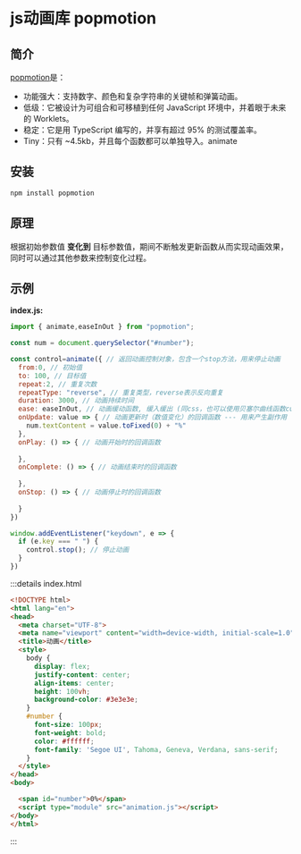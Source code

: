 # js动画库 popmotion
## 简介
[popmotion](https://github.com/Popmotion/popmotion#the-animators-toolbox)是：

- 功能强大：支持数字、颜色和复杂字符串的关键帧和弹簧动画。
- 低级：它被设计为可组合和可移植到任何 JavaScript 环境中，并着眼于未来的 Worklets。
- 稳定：它是用 TypeScript 编写的，并享有超过 95% 的测试覆盖率。
- Tiny：只有 ~4.5kb，并且每个函数都可以单独导入。animate



## 安装

```bash
npm install popmotion
```



## 原理

根据初始参数值 **变化到** 目标参数值，期间不断触发更新函数从而实现动画效果，同时可以通过其他参数来控制变化过程。

## 示例

**index.js:**
```js 
import { animate,easeInOut } from "popmotion";

const num = document.querySelector("#number");

const control=animate({ // 返回动画控制对象，包含一个stop方法，用来停止动画
  from:0, // 初始值
  to: 100, // 目标值
  repeat:2, // 重复次数
  repeatType: "reverse", // 重复类型，reverse表示反向重复
  duration: 3000, // 动画持续时间
  ease: easeInOut, // 动画缓动函数, 缓入缓出 (同css，也可以使用贝塞尔曲线函数cubicBezier)
  onUpdate: value => { // 动画更新时（数值变化）的回调函数 --- 用来产生副作用
    num.textContent = value.toFixed(0) + "%"
  },
  onPlay: () => { // 动画开始时的回调函数
    
  },
  onComplete: () => { // 动画结束时的回调函数
    
  },
  onStop: () => { // 动画停止时的回调函数
    
  }
})

window.addEventListener("keydown", e => {
  if (e.key === " ") {
    control.stop(); // 停止动画
  }
})

```

:::details index.html
```html 
<!DOCTYPE html>
<html lang="en">
<head>
  <meta charset="UTF-8">
  <meta name="viewport" content="width=device-width, initial-scale=1.0">
  <title>动画</title>
  <style>
    body {
      display: flex;
      justify-content: center;
      align-items: center;
      height: 100vh;
      background-color: #3e3e3e;
    }
    #number {
      font-size: 100px;
      font-weight: bold;
      color: #ffffff;
      font-family: 'Segoe UI', Tahoma, Geneva, Verdana, sans-serif;
    }
  </style>
</head>
<body>

  <span id="number">0%</span>
  <script type="module" src="animation.js"></script>
</body>
</html>
```
:::

